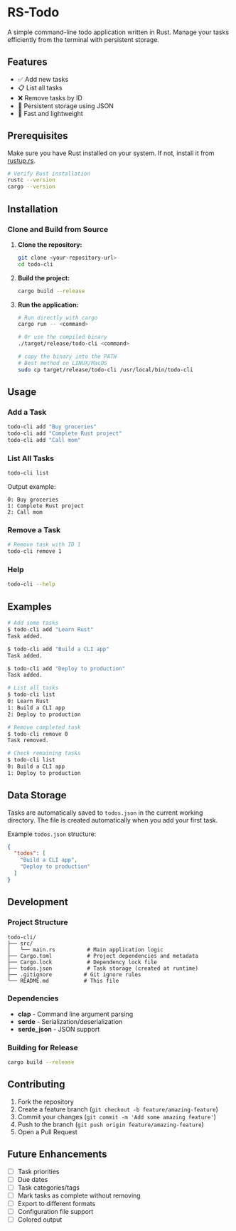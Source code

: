 # RS-Todo

A simple command-line todo application written in Rust. Manage your tasks efficiently from the terminal with persistent storage.

## Features

- ✅ Add new tasks
- 📋 List all tasks
- ❌ Remove tasks by ID
- 💾 Persistent storage using JSON
- 🚀 Fast and lightweight

## Prerequisites

Make sure you have Rust installed on your system. If not, install it from [rustup.rs](https://rustup.rs/).

```bash
# Verify Rust installation
rustc --version
cargo --version
```

## Installation

### Clone and Build from Source

1. **Clone the repository:**
   ```bash
   git clone <your-repository-url>
   cd todo-cli
   ```

2. **Build the project:**
   ```bash
   cargo build --release
   ```

3. **Run the application:**
   ```bash
   # Run directly with cargo
   cargo run -- <command>
   
   # Or use the compiled binary
   ./target/release/todo-cli <command>

   # copy the binary into the PATH
   # Best method on LINUX/MacOS
   sudo cp target/release/todo-cli /usr/local/bin/todo-cli
   ```

## Usage

### Add a Task
```bash
todo-cli add "Buy groceries"
todo-cli add "Complete Rust project"
todo-cli add "Call mom"
```

### List All Tasks
```bash
todo-cli list
```

Output example:
```
0: Buy groceries
1: Complete Rust project
2: Call mom
```

### Remove a Task
```bash
# Remove task with ID 1
todo-cli remove 1
```

### Help
```bash
todo-cli --help
```

## Examples

```bash
# Add some tasks
$ todo-cli add "Learn Rust"
Task added.

$ todo-cli add "Build a CLI app"
Task added.

$ todo-cli add "Deploy to production"
Task added.

# List all tasks
$ todo-cli list
0: Learn Rust
1: Build a CLI app
2: Deploy to production

# Remove completed task
$ todo-cli remove 0
Task removed.

# Check remaining tasks
$ todo-cli list
0: Build a CLI app
1: Deploy to production
```

## Data Storage

Tasks are automatically saved to `todos.json` in the current working directory. The file is created automatically when you add your first task.

Example `todos.json` structure:
```json
{
  "todos": [
    "Build a CLI app",
    "Deploy to production"
  ]
}
```

## Development

### Project Structure
```
todo-cli/
├── src/
│   └── main.rs          # Main application logic
├── Cargo.toml           # Project dependencies and metadata
├── Cargo.lock           # Dependency lock file
├── todos.json           # Task storage (created at runtime)
├── .gitignore          # Git ignore rules
└── README.md           # This file
```

### Dependencies
- **clap** - Command line argument parsing
- **serde** - Serialization/deserialization
- **serde_json** - JSON support


### Building for Release
```bash
cargo build --release
```

## Contributing

1. Fork the repository
2. Create a feature branch (`git checkout -b feature/amazing-feature`)
3. Commit your changes (`git commit -m 'Add some amazing feature'`)
4. Push to the branch (`git push origin feature/amazing-feature`)
5. Open a Pull Request


## Future Enhancements

- [ ] Task priorities
- [ ] Due dates
- [ ] Task categories/tags
- [ ] Mark tasks as complete without removing
- [ ] Export to different formats
- [ ] Configuration file support
- [ ] Colored output